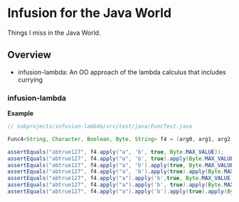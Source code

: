 # Infusion for the Java World

Things I miss in the Java World.

## Overview

- infusion-lambda: An OO approach of the lambda calculus that includes currying

### infusion-lambda


**Example**

```java
// subprojects/infusion-lambda/src/test/java/FuncTest.java

Func4<String, Character, Boolean, Byte, String> f4 = (arg0, arg1, arg2, arg3) -> arg0 + arg1 + arg2 + arg3;

assertEquals("abtrue127", f4.apply("a", 'b', true, Byte.MAX_VALUE));
assertEquals("abtrue127", f4.apply("a", 'b', true).apply(Byte.MAX_VALUE));
assertEquals("abtrue127", f4.apply("a", 'b').apply(true, Byte.MAX_VALUE));
assertEquals("abtrue127", f4.apply("a", 'b').apply(true).apply(Byte.MAX_VALUE));
assertEquals("abtrue127", f4.apply("a").apply('b',true, Byte.MAX_VALUE));
assertEquals("abtrue127", f4.apply("a").apply('b', true).apply(Byte.MAX_VALUE));
assertEquals("abtrue127", f4.apply("a").apply('b').apply(true).apply(Byte.MAX_VALUE));

```